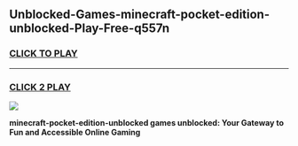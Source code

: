 
## Unblocked-Games-minecraft-pocket-edition-unblocked-Play-Free-q557n
<h3>
<a href="https://premium76.site?title=minecraft-pocket-edition-unblocked&ref=21A">CLICK TO PLAY</a></h3>
<hr>

<h3>
<a href="https://premium76.site?title=minecraft-pocket-edition-unblocked&ref=21A">CLICK 2 PLAY</a>
  
</h3>

<a href="https://premium76.site?title=minecraft-pocket-edition-unblocked&ref=21A"><img src="https://clearcache.store/games.png"></a>


**minecraft-pocket-edition-unblocked games unblocked: Your Gateway to Fun and Accessible Online Gaming**

